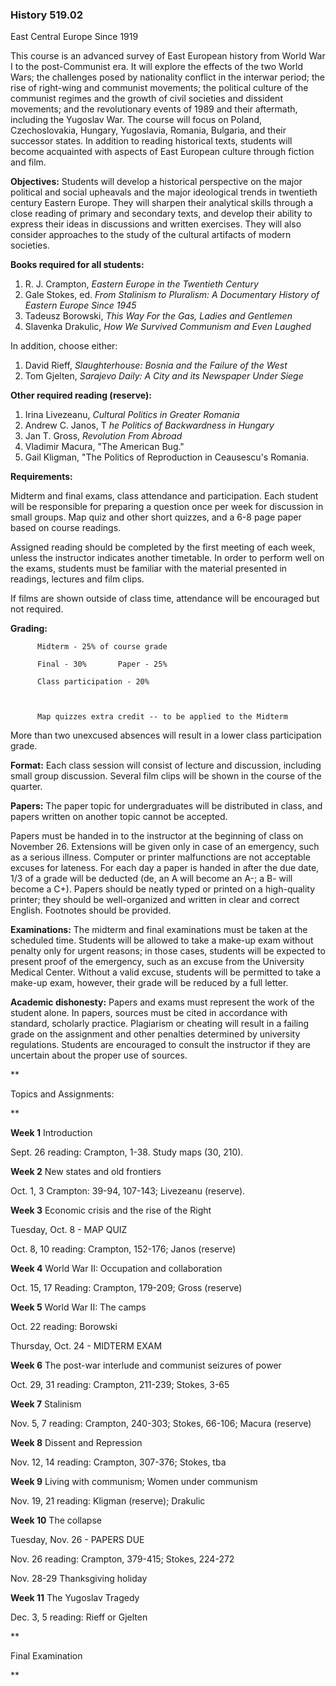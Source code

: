 ### History 519.02  
East Central Europe Since 1919



This course is an advanced survey of East European history from World War I to
the post-Communist era. It will explore the effects of the two World Wars; the
challenges posed by nationality conflict in the interwar period; the rise of
right-wing and communist movements; the political culture of the communist
regimes and the growth of civil societies and dissident movements; and the
revolutionary events of 1989 and their aftermath, including the Yugoslav War.
The course will focus on Poland, Czechoslovakia, Hungary, Yugoslavia, Romania,
Bulgaria, and their successor states. In addition to reading historical texts,
students will become acquainted with aspects of East European culture through
fiction and film.



**Objectives:** Students will develop a historical perspective on the major
political and social upheavals and the major ideological trends in twentieth
century Eastern Europe. They will sharpen their analytical skills through a
close reading of primary and secondary texts, and develop their ability to
express their ideas in discussions and written exercises. They will also
consider approaches to the study of the cultural artifacts of modern
societies.



**Books required for all students:**

  1. R. J. Crampton, _Eastern Europe in the Twentieth Century_
  2. Gale Stokes, ed. _From Stalinism to Pluralism: A Documentary History of Eastern Europe Since 1945_
  3. Tadeusz Borowski, _This Way For the Gas, Ladies and Gentlemen_
  4. Slavenka Drakulic, _How We Survived Communism and Even Laughed_ 

In addition, choose either:

  1. David Rieff, _Slaughterhouse: Bosnia and the Failure of the West_
  2. Tom Gjelten, _Sarajevo Daily: A City and its Newspaper Under Siege_ 



**Other required reading (reserve):**

  1. Irina Livezeanu, _Cultural Politics in Greater Romania_
  2. Andrew C. Janos, T _he Politics of Backwardness in Hungary_
  3. Jan T. Gross, _Revolution From Abroad_
  4. Vladimir Macura, "The American Bug." 
  5. Gail Kligman, "The Politics of Reproduction in Ceausescu's Romania. 



**Requirements:**

Midterm and final exams, class attendance and participation. Each student will
be responsible for preparing a question once per week for discussion in small
groups. Map quiz and other short quizzes, and a 6-8 page paper based on course
readings.

Assigned reading should be completed by the first meeting of each week, unless
the instructor indicates another timetable. In order to perform well on the
exams, students must be familiar with the material presented in readings,
lectures and film clips.

If films are shown outside of class time, attendance will be encouraged but
not required.

**Grading:**

    
    
          Midterm - 25% of course grade
          Final - 30%       Paper - 25%
          Class participation - 20%
    
          Map quizzes extra credit -- to be applied to the Midterm
    
    

More than two unexcused absences will result in a lower class participation
grade.

**Format:** Each class session will consist of lecture and discussion,
including small group discussion. Several film clips will be shown in the
course of the quarter.

**Papers:** The paper topic for undergraduates will be distributed in class,
and papers written on another topic cannot be accepted.

Papers must be handed in to the instructor at the beginning of class on
November 26. Extensions will be given only in case of an emergency, such as a
serious illness. Computer or printer malfunctions are not acceptable excuses
for lateness. For each day a paper is handed in after the due date, 1/3 of a
grade will be deducted (de, an A will become an A-; a B- will become a C+).
Papers should be neatly typed or printed on a high-quality printer; they
should be well-organized and written in clear and correct English. Footnotes
should be provided.

**Examinations:** The midterm and final examinations must be taken at the
scheduled time. Students will be allowed to take a make-up exam without
penalty only for urgent reasons; in those cases, students will be expected to
present proof of the emergency, such as an excuse from the University Medical
Center. Without a valid excuse, students will be permitted to take a make-up
exam, however, their grade will be reduced by a full letter.

**Academic dishonesty:** Papers and exams must represent the work of the
student alone. In papers, sources must be cited in accordance with standard,
scholarly practice. Plagiarism or cheating will result in a failing grade on
the assignment and other penalties determined by university regulations.
Students are encouraged to consult the instructor if they are uncertain about
the proper use of sources.



**

Topics and Assignments:

**

**Week 1** Introduction

Sept. 26 reading: Crampton, 1-38. Study maps (30, 210).

**Week 2** New states and old frontiers

Oct. 1, 3 Crampton: 39-94, 107-143; Livezeanu (reserve).

**Week 3** Economic crisis and the rise of the Right

Tuesday, Oct. 8 - MAP QUIZ

Oct. 8, 10 reading: Crampton, 152-176; Janos (reserve)

**Week 4** World War II: Occupation and collaboration

Oct. 15, 17 Reading: Crampton, 179-209; Gross (reserve)

**Week 5** World War II: The camps

Oct. 22 reading: Borowski

Thursday, Oct. 24 - MIDTERM EXAM

**Week 6** The post-war interlude and communist seizures of power

Oct. 29, 31 reading: Crampton, 211-239; Stokes, 3-65

**Week 7** Stalinism

Nov. 5, 7 reading: Crampton, 240-303; Stokes, 66-106; Macura (reserve)

**Week 8** Dissent and Repression

Nov. 12, 14 reading: Crampton, 307-376; Stokes, tba

**Week 9** Living with communism; Women under communism

Nov. 19, 21 reading: Kligman (reserve); Drakulic

**Week 10** The collapse

Tuesday, Nov. 26 - PAPERS DUE

Nov. 26 reading: Crampton, 379-415; Stokes, 224-272

Nov. 28-29 Thanksgiving holiday

**Week 11** The Yugoslav Tragedy

Dec. 3, 5 reading: Rieff or Gjelten

**

Final Examination

**

